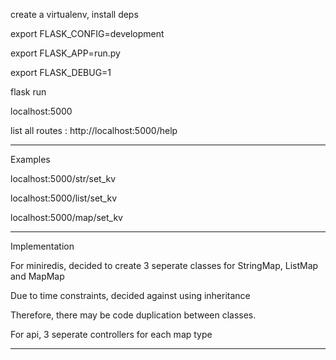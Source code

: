 
create a virtualenv, install deps

export FLASK_CONFIG=development

export FLASK_APP=run.py

export FLASK_DEBUG=1


flask run

localhost:5000

list all routes : 
 http://localhost:5000/help


--------
Examples

localhost:5000/str/set_kv

localhost:5000/list/set_kv

localhost:5000/map/set_kv


-------
Implementation

For miniredis, decided to create 3 seperate classes
for StringMap, ListMap and MapMap

Due to time constraints, decided against using inheritance

Therefore, there may be code duplication between classes.


For api, 3 seperate controllers for each map type

-------



